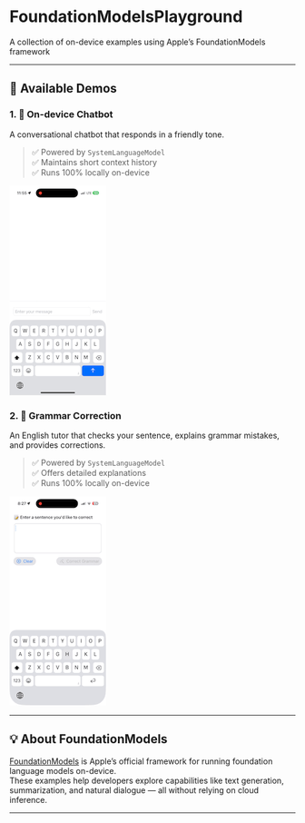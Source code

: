 # FoundationModelsPlayground
A collection of on-device examples using Apple’s FoundationModels framework

---

## 🧪 Available Demos

### 1. 💬 On-device Chatbot  
A conversational chatbot that responds in a friendly tone.  
> ✅ Powered by `SystemLanguageModel`  
> ✅ Maintains short context history  
> ✅ Runs 100% locally on-device  

![ChatBot Demo](./Demos/chatBot.gif)

### 2. 📝 Grammar Correction  
An English tutor that checks your sentence, explains grammar mistakes, and provides corrections.  
> ✅ Powered by `SystemLanguageModel`  
> ✅ Offers detailed explanations  
> ✅ Runs 100% locally on-device  

![GrammarCorrection Demo](./Demos/grammarCorrection.gif)

---

## 💡 About FoundationModels

[FoundationModels](https://developer.apple.com/documentation/foundationmodels) is Apple’s official framework for running foundation language models on-device.  
These examples help developers explore capabilities like text generation, summarization, and natural dialogue — all without relying on cloud inference.

---
